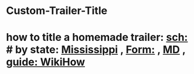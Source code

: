 # Custom-Trailer-Title
# how to title a homemade trailer: [sch:](https://www.google.com/search?q=how+to+title+a+homemade+trailer) # by state: [Mississippi](https://www.google.com/search?q=how+to+title+a+homemade+trailer+mississippi) , [Form:](https://co.jackson.ms.us/DocumentCenter/View/430/Application-for-Homemade-Trailer-VIN-78018-PDF#:~:text=Upon%20approval%20of%20application%2C%20a,for%20a%20certificate%20of%20title.) , [MD](https://mva.maryland.gov/about-mva/Pages/info/27300/27300-31T.aspx) , [guide: WikiHow](https://www.wikihow.com/Register-a-Homemade-Trailer)
